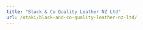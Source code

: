 ```yaml
---
title: "Black & Co Quality Leather NZ Ltd"
url: /otaki/black-and-co-quality-leather-nz-ltd/
---
```


